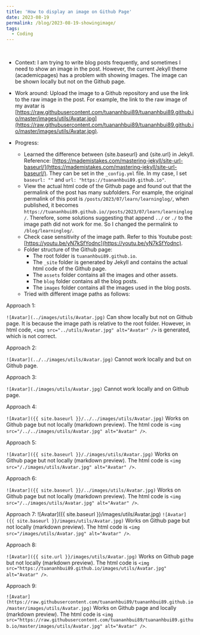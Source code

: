 ```yaml
---
title: 'How to display an image on Github Page'
date: 2023-08-19
permalink: /blog/2023-08-19-showingimage/
tags:
  - Coding
---
```

<br>


- Context: I am trying to write blog posts frequently, and sometimes I need to show an image in the post. However, the current Jekyll theme (academicpages) has a problem with showing images. The image can be shown locally but not on the Github page.
  
- Work around: Upload the image to a Github repository and use the link to the raw image in the post. For example, the link to the raw image of my avatar is [https://raw.githubusercontent.com/tuananhbui89/tuananhbui89.github.io/master/images/utils/Avatar.jpg](https://raw.githubusercontent.com/tuananhbui89/tuananhbui89.github.io/master/images/utils/Avatar.jpg).

- Progress:
  - Learned the difference between {site.baseurl} and {site.url} in Jekyll. Reference: [https://mademistakes.com/mastering-jekyll/site-url-baseurl/](https://mademistakes.com/mastering-jekyll/site-url-baseurl/). They can be set in the `_config.yml` file. In my case, I set `baseurl: ""` and `url: "https://tuananhbui89.github.io"`.
  - View the actual html code of the Github page and found out that the permalink of the post has many subfolders. For example, the original permalink of this post is `/posts/2023/07/learn/learninglog/`, when published, it becomes `https://tuananhbui89.github.io//posts/2023/07/learn/learninglog/`. Therefore, some solutions suggesting that append `../` or `./` to the image path did not work for me. So I changed the permalink to `/blog/learninglog/`.
  - Check case sensitivity of the image path. Refer to this Youtube post: [https://youtu.be/yN7kSfYodnc](https://youtu.be/yN7kSfYodnc).
  - Folder structure of the Github page: 
    - The root folder is `tuananhbui89.github.io`.
    - The `_site` folder is generated by Jekyll and contains the actual html code of the Github page.
    - The `assets` folder contains all the images and other assets.
    - The `blog` folder contains all the blog posts.
    - The `images` folder contains all the images used in the blog posts.
  - Tried with different image paths as follows:

Approach 1:
<!-- ![Avatar](../images/utils/Avatar.jpg) -->
`![Avatar](../images/utils/Avatar.jpg)`
Can show locally but not on Github page. It is because the image path is relative to the root folder. However, in html code, `<img src="../utils/Avatar.jpg" alt="Avatar" />` is generated, which is not correct.

Approach 2:
<!-- ![Avatar](../../images/utils/Avatar.jpg) -->
`![Avatar](../../images/utils/Avatar.jpg)` Cannot work locally and but on Github page.

Approach 3:
<!-- ![Avatar](./images/utils/Avatar.jpg) -->
`![Avatar](./images/utils/Avatar.jpg)` Cannot work locally and on Github page.

Approach 4:
<!-- ![Avatar]({{ site.baseurl }}/../../images/utils/Avatar.jpg) -->
`![Avatar]({{ site.baseurl }}/../../images/utils/Avatar.jpg)` Works on Github page but not locally (markdown preview). The html code is `<img src="/../../images/utils/Avatar.jpg" alt="Avatar" />`.

Approach 5:
<!-- ![Avatar]({{ site.baseurl }}/./images/utils/Avatar.jpg) -->
`![Avatar]({{ site.baseurl }}/./images/utils/Avatar.jpg)` Works on Github page but not locally (markdown preview). The html code is `<img src="/./images/utils/Avatar.jpg" alt="Avatar" />`.

Approach 6:
<!-- ![Avatar]({{ site.baseurl }}/../images/utils/Avatar.jpg) -->
`![Avatar]({{ site.baseurl }}/../images/utils/Avatar.jpg)` Works on Github page but not locally (markdown preview). The html code is `<img src="/../images/utils/Avatar.jpg" alt="Avatar" />`.

Approach 7:
![Avatar]({{ site.baseurl }}/images/utils/Avatar.jpg)
`![Avatar]({{ site.baseurl }}/images/utils/Avatar.jpg)` Works on Github page but not locally (markdown preview). The html code is `<img src="/images/utils/Avatar.jpg" alt="Avatar" />`.

Approach 8:
<!-- ![Avatar]({{ site.url }}/images/utils/Avatar.jpg) -->
`![Avatar]({{ site.url }}/images/utils/Avatar.jpg)` Works on Github page but not locally (markdown preview). The html code is `<img src="https://tuananhbui89.github.io/images/utils/Avatar.jpg" alt="Avatar" />`.

Approach 9:
<!-- ![Avatar](https://raw.githubusercontent.com/tuananhbui89/tuananhbui89.github.io/master/images/utils/Avatar.jpg) -->
`![Avatar](https://raw.githubusercontent.com/tuananhbui89/tuananhbui89.github.io/master/images/utils/Avatar.jpg)` Works on Github page and locally (markdown preview). The html code is `<img src="https://raw.githubusercontent.com/tuananhbui89/tuananhbui89.github.io/master/images/utils/Avatar.jpg" alt="Avatar" />`.


